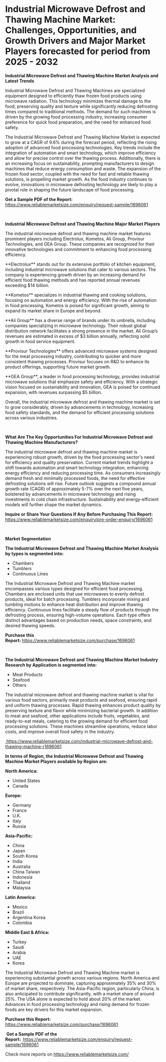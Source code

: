 <p><h1>Industrial Microwave Defrost and Thawing Machine Market: Challenges, Opportunities, and Growth Drivers and Major Market Players forecasted for period from 2025 - 2032</h1></p><p><strong>Industrial Microwave Defrost and Thawing Machine Market Analysis and Latest Trends</strong></p>
<p><p>Industrial Microwave Defrost and Thawing Machines are specialized equipment designed to efficiently thaw frozen food products using microwave radiation. This technology minimizes thermal damage to the food, preserving quality and texture while significantly reducing defrosting times compared to traditional methods. The demand for such machines is driven by the growing food processing industry, increasing consumer preference for quick food preparation, and the need for enhanced food safety.</p><p>The Industrial Microwave Defrost and Thawing Machine Market is expected to grow at a CAGR of 9.6% during the forecast period, reflecting the rising adoption of advanced food processing technologies. Key trends include the integration of automation and smart technology, which improve efficiency and allow for precise control over the thawing process. Additionally, there is an increasing focus on sustainability, prompting manufacturers to design machines that reduce energy consumption and waste. The expansion of the frozen food sector, coupled with the need for fast and reliable thawing solutions, is propelling market growth. As the food industry continues to evolve, innovations in microwave defrosting technology are likely to play a pivotal role in shaping the future landscape of food processing.</p></p>
<p><strong>Get a Sample PDF of the Report:&nbsp;</strong> <a href="https://www.reliablemarketsize.com/enquiry/request-sample/1696061?utm_campaign=2993&utm_medium=2&utm_source=Github&utm_content=ia&utm_term=27032025&utm_id=industrial-microwave-defrost-and-thawing-machine">https://www.reliablemarketsize.com/enquiry/request-sample/1696061</a></p>
<p>&nbsp;</p>
<p><strong>Industrial Microwave Defrost and Thawing Machine Major Market Players</strong></p>
<p><p>The industrial microwave defrost and thawing machine market features prominent players including Electrolux, Kometos, Ali Group, Provisur Technologies, and GEA Group. These companies are recognized for their innovative technologies and commitment to enhancing food processing efficiency.</p><p>**Electrolux** stands out for its extensive portfolio of kitchen equipment, including industrial microwave solutions that cater to various sectors. The company is experiencing growth driven by an increasing demand for efficient food thawing methods and has reported annual revenues exceeding $14 billion.</p><p>**Kometos** specializes in industrial thawing and cooking solutions, focusing on automation and energy efficiency. With the rise of automation in food processing, Kometos is poised for significant growth, aiming to expand its market share in Europe and beyond.</p><p>**Ali Group** has a diverse range of brands under its umbrella, including companies specializing in microwave technology. Their robust global distribution network facilitates a strong presence in the market. Ali Group’s revenues are estimated in excess of $3 billion annually, reflecting solid growth in food service equipment.</p><p>**Provisur Technologies** offers advanced microwave systems designed for the meat processing industry, contributing to quicker and more consistent thawing processes. Provisur focuses on R&D to enhance its product offerings, supporting future market growth.</p><p>**GEA Group**, a leader in food processing technology, provides industrial microwave solutions that emphasize safety and efficiency. With a strategic vision focused on sustainability and innovation, GEA is poised for continued expansion, with revenues surpassing $5 billion.</p><p>Overall, the industrial microwave defrost and thawing machine market is set to grow considerably, driven by advancements in technology, increasing food safety standards, and the demand for efficient processing solutions across various industries.</p></p>
<p>&nbsp;</p>
<p><strong>What Are The Key Opportunities For Industrial Microwave Defrost and Thawing Machine Manufacturers?</strong></p>
<p><p>The industrial microwave defrost and thawing machine market is experiencing robust growth, driven by the food processing sector's need for efficiency and quality preservation. Current market trends highlight a shift towards automation and smart technology integration, enhancing energy efficiency and reducing processing time. As consumers increasingly demand fresh and minimally processed foods, the need for effective defrosting solutions will rise. Future outlook suggests a compound annual growth rate (CAGR) of approximately 5-7% over the next five years, bolstered by advancements in microwave technology and rising investments in cold chain infrastructure. Sustainability and energy-efficient models will further shape the market dynamics.</p></p>
<p><strong>Inquire or Share Your Questions If Any Before Purchasing This Report:</strong> <a href="https://www.reliablemarketsize.com/enquiry/pre-order-enquiry/1696061?utm_campaign=2993&utm_medium=2&utm_source=Github&utm_content=ia&utm_term=27032025&utm_id=industrial-microwave-defrost-and-thawing-machine">https://www.reliablemarketsize.com/enquiry/pre-order-enquiry/1696061</a></p>
<p>&nbsp;</p>
<p><strong>Market Segmentation</strong></p>
<p><strong>The Industrial Microwave Defrost and Thawing Machine Market Analysis by types is segmented into:</strong></p>
<p><ul><li>Chambers</li><li>Tumblers</li><li>Continuous Lines</li></ul></p>
<p><p>The Industrial Microwave Defrost and Thawing Machine market encompasses various types designed for efficient food processing. Chambers are enclosed units that use microwaves to evenly defrost products, ideal for batch processing. Tumblers incorporate mixing and tumbling motions to enhance heat distribution and improve thawing efficiency. Continuous lines facilitate a steady flow of products through the defrosting process, ensuring high-volume operations. Each type offers distinct advantages based on production needs, space constraints, and desired thawing speeds.</p></p>
<p><strong>Purchase this Report:&nbsp;</strong><a href="https://www.reliablemarketsize.com/purchase/1696061?utm_campaign=2993&utm_medium=2&utm_source=Github&utm_content=ia&utm_term=27032025&utm_id=industrial-microwave-defrost-and-thawing-machine">https://www.reliablemarketsize.com/purchase/1696061</a></p>
<p>&nbsp;</p>
<p><strong>The Industrial Microwave Defrost and Thawing Machine Market Industry Research by Application is segmented into:</strong></p>
<p><ul><li>Meat Products</li><li>Seafood</li><li>Others</li></ul></p>
<p><p>The industrial microwave defrost and thawing machine market is vital for various food sectors, primarily meat products and seafood, ensuring rapid and uniform thawing processes. Rapid thawing enhances product quality by preserving texture and flavor while minimizing bacterial growth. In addition to meat and seafood, other applications include fruits, vegetables, and ready-to-eat meals, catering to the growing demand for efficient food processing solutions. These machines streamline operations, reduce labor costs, and improve overall food safety in the industry.</p></p>
<p><a href="https://www.reliablemarketsize.com/industrial-microwave-defrost-and-thawing-machine-r1696061?utm_campaign=2993&utm_medium=2&utm_source=Github&utm_content=ia&utm_term=27032025&utm_id=industrial-microwave-defrost-and-thawing-machine">&nbsp;https://www.reliablemarketsize.com/industrial-microwave-defrost-and-thawing-machine-r1696061</a></p>
<p><strong>In terms of Region, the Industrial Microwave Defrost and Thawing Machine Market Players available by Region are:</strong></p>
<p>
    <p> <strong> North America: </strong>
        <ul>
            <li>United States</li>
            <li>Canada</li>
        </ul>
        </p> 
    <p> <strong> Europe: </strong>
        <ul>
            <li>Germany</li>
            <li>France</li>
            <li>U.K.</li>
            <li>Italy</li>
            <li>Russia</li>
        </ul>
        </p> 
    <p> <strong> Asia-Pacific: </strong>
        <ul>
            <li>China</li>
            <li>Japan</li>
            <li>South Korea</li>
            <li>India</li>
            <li>Australia</li>
            <li>China Taiwan</li>
            <li>Indonesia</li>
            <li>Thailand</li>
            <li>Malaysia</li>
        </ul>
        </p> 
    <p> <strong> Latin America: </strong>
        <ul>
            <li>Mexico</li>
            <li>Brazil</li>
            <li>Argentina Korea</li>
            <li>Colombia</li>
        </ul>
        </p> 
    <p> <strong> Middle East & Africa: </strong>
        <ul>
            <li>Turkey</li>
            <li>Saudi</li>
            <li>Arabia</li>
            <li>UAE</li>
            <li>Korea</li>
        </ul>
    </p>
    </p>
<p><p>The Industrial Microwave Defrost and Thawing Machine market is experiencing substantial growth across various regions. North America and Europe are projected to dominate, capturing approximately 35% and 30% of market share, respectively. The Asia-Pacific region, particularly China, is also anticipated to contribute significantly, with a market share of around 25%. The USA alone is expected to hold about 20% of the market. Advances in food processing technology and rising demand for frozen foods are key drivers for this market expansion.</p></p>
<p><strong>Purchase this Report: </strong><a href="https://www.reliablemarketsize.com/purchase/1696061?utm_campaign=2993&utm_medium=2&utm_source=Github&utm_content=ia&utm_term=27032025&utm_id=industrial-microwave-defrost-and-thawing-machine">https://www.reliablemarketsize.com/purchase/1696061</a></p>
<p>&nbsp;<strong>Get a Sample PDF of the Report:&nbsp;&nbsp;</strong><a href="https://www.reliablemarketsize.com/enquiry/request-sample/1696061?utm_campaign=2993&utm_medium=2&utm_source=Github&utm_content=ia&utm_term=27032025&utm_id=industrial-microwave-defrost-and-thawing-machine">https://www.reliablemarketsize.com/enquiry/request-sample/1696061</a></p>
<p><strong></strong></p>
<p>Check more reports on <a href="https://www.reliablemarketsize.com/?utm_campaign=2993&utm_medium=2&utm_source=Github&utm_content=ia&utm_term=27032025&utm_id=industrial-microwave-defrost-and-thawing-machine">https://www.reliablemarketsize.com/</a></p>